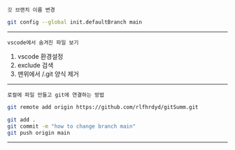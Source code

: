 
`깃 브랜치 이름 변경`
```bash
git config --global init.defaultBranch main
```

---

`vscode에서 숨겨진 파일 보기`
1. vscode 환경설정
2. exclude 검색
3. 맨위에서 /.git 양식 제거

---

`로컬에 파일 만들고 git에 연결하는 방법`
```bash
git remote add origin https://github.com/rlfhrdyd/gitSumm.git

git add .
git commit -m "how to change branch main"
git push origin main
```

---





